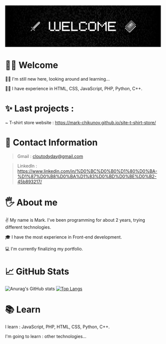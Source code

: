 ![Header](https://github.com/mark-chikunov/mark-chikunov/blob/main/assets/welcome1.jpg)

# 🙋‍♂️ Welcome
🐱‍👤 I'm still new here, looking around and learning...

🐱‍💻 I have experience in HTML, CSS, JavaScript, PHP, Python, C++.
# ✨ Last projects :
~ T-shirt store website : https://mark-chikunov.github.io/site-t-shirt-store/
# 🤙 Contact Information
> Gmail : cloutodyday@gmail.com

> Linkedln : https://www.linkedin.com/in/%D0%BC%D0%B0%D1%80%D0%BA-%D1%87%D0%B8%D0%BA%D1%83%D0%BD%D0%BE%D0%B2-45b893217/
# 🖐️ About me
✌️ My name is Mark. I've been programming for about 2 years, trying different technologies. 

🎓 I have the most experience in Front-end development.

💻 I'm currently finalizing my portfolio.
# 📈 GitHub Stats
![Anurag's GitHub stats](https://github-readme-stats.vercel.app/api?username=mark-chikunov&show_icons=true&theme=dark)
[![Top Langs](https://github-readme-stats.vercel.app/api/top-langs/?username=mark-chikunov&layout=compact&theme=dark)](https://github.com/anuraghazra/github-readme-stats)
# 📚 Learn
I learn : JavaScript, PHP, HTML, CSS, Python, C++.

I'm going to learn : other technologies...
